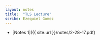 ```yaml
---
layout: notes
title:  "TLS Lecture"
scribe: Ezequiel Gomez
---
```


* [Notes 1]({{ site.url }}/notes/2-28-17.pdf)
